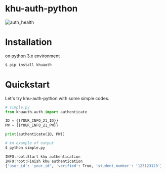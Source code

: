# khu-auth-python
![auth_health](https://github.com/khu-dev/khu-auth-python/workflows/Auth%20Health%20Check/badge.svg)

# Installation

on python 3.x environment

```bash
$ pip install khuauth
```

# Quickstart

Let's try khu-auth-python with some simple codes.

```python
# simple.py
from khuauth.auth import authenticate

ID = {{YOUR_INFO_21_ID}}
PW = {{YOUR_INFO_21_PW}}

print(authenticate(ID, PW))
```

```bash
# An example of output
$ python simple.py

INFO:root:Start khu authentication
INFO:root:Finish khu authentication
{'user_id': 'your_id', 'verified': True, 'student_number': '123123123'}
```

